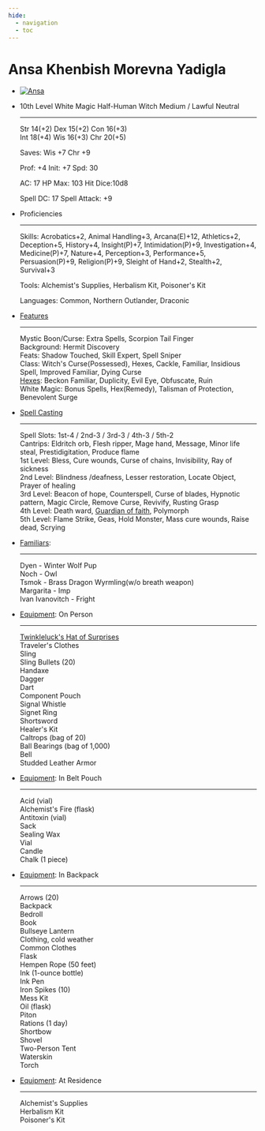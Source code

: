 ```yaml
---
hide:
  - navigation
  - toc
---
```


# Ansa Khenbish Morevna Yadigla

<div class="grid cards" markdown>

-   [![Ansa](https://half-guinea-press.github.io/zymurgical-oubliette/images/Ansa-400x400.jpg)](https://half-guinea-press.github.io/zymurgical-oubliette/images/Ansa-1024x1024.jpg)

-   10th Level White Magic Half-Human Witch
    Medium / Lawful Neutral

    ---

    Str 14(+2) Dex 15(+2) Con 16(+3)<br>
    Int 18(+4) Wis 16(+3) Chr 20(+5)

    Saves: Wis +7 Chr +9

    Prof:    +4 Init:    +7 Spd:     30

    AC:      17 HP Max:  103 Hit Dice:10d8

    Spell DC: 17 Spell Attack: +9

-   Proficiencies

    ---

    Skills: Acrobatics+2, Animal Handling+3, Arcana(E)+12, Athletics+2, Deception+5, History+4, Insight(P)+7, Intimidation(P)+9, Investigation+4, Medicine(P)+7, Nature+4, Perception+3, Performance+5, Persuasion(P)+9, Religion(P)+9, Sleight of Hand+2, Stealth+2, Survival+3

    Tools: Alchemist's Supplies, Herbalism Kit, Poisoner's Kit

    Languages: Common, Northern Outlander, Draconic

-   [Features](ansa_features)

    ---

    Mystic Boon/Curse: Extra Spells, Scorpion Tail Finger<br>
    Background: Hermit Discovery<br>
    Feats: Shadow Touched, Skill Expert, Spell Sniper<br>
    Class: Witch's Curse(Possessed), Hexes, Cackle, Familiar, Insidious Spell, Improved Familiar, Dying Curse<br>
    [Hexes](ansa_hexes): Beckon Familiar, Duplicity, Evil Eye, Obfuscate, Ruin<br>
    White Magic: Bonus Spells, Hex(Remedy), Talisman of Protection, Benevolent Surge<br>

-   [Spell Casting](ansa_spells)

    ---

    Spell Slots: 1st-4 / 2nd-3 / 3rd-3 / 4th-3 / 5th-2<br>
    Cantrips: Eldritch orb, Flesh ripper, Mage hand, Message, Minor life steal, Prestidigitation, Produce flame<br>
    1st Level: Bless, Cure wounds, Curse of chains, Invisibility, Ray of sickness<br>
    2nd Level: Blindness /deafness, Lesser restoration, Locate Object, Prayer of healing<br>
    3rd Level: Beacon of hope, Counterspell, Curse of blades, Hypnotic pattern, Magic Circle, Remove Curse, Revivify, Rusting Grasp<br>
    4th Level: Death ward, [Guardian of faith](/ansa_spells/#guardian-of-faith), Polymorph<br>
    5th Level: Flame Strike, Geas, Hold Monster, Mass cure wounds, Raise dead, Scrying

-   [Familiars](ansa_familiars):

    ---

    Dyen - Winter Wolf Pup<br>
    Noch - Owl<br>
    Tsmok - Brass Dragon Wyrmling(w/o breath weapon)<br>
    Margarita - Imp<br>
    Ivan Ivanovitch - Fright<br>

-   [Equipment](equipment_list): On Person

    ---
    
    [Twinkleluck's Hat of Surprises](tinklelucks_hat_of_surprises)<br>
    Traveler's Clothes<br>
    Sling<br>
    Sling Bullets (20)<br>
    Handaxe<br>
    Dagger<br>
    Dart<br>
    Component Pouch<br>
    Signal Whistle<br>
    Signet Ring<br>
    Shortsword<br>
    Healer's Kit<br>
    Caltrops (bag of 20)<br>
    Ball Bearings (bag of 1,000)<br>
    Bell<br>
    Studded Leather Armor<br>

-   [Equipment](equipment_list): In Belt Pouch

    ---
    
    Acid (vial)<br>
    Alchemist's Fire (flask)<br>
    Antitoxin (vial)<br>
    Sack<br>
    Sealing Wax<br>
    Vial<br>
    Candle<br>
    Chalk (1 piece)<br>

-   [Equipment](equipment_list): In Backpack

    ---
    
    Arrows (20)<br>
    Backpack<br>
    Bedroll<br>
    Book<br>
    Bullseye Lantern<br>
    Clothing, cold weather<br>
    Common Clothes<br>
    Flask<br>
    Hempen Rope (50 feet)<br>
    Ink (1-ounce bottle)<br>
    Ink Pen<br>
    Iron Spikes (10)<br>
    Mess Kit<br>
    Oil (flask)<br>
    Piton<br>
    Rations (1 day)<br>
    Shortbow<br>
    Shovel<br>
    Two-Person Tent<br>
    Waterskin<br>
    Torch<br>

-   [Equipment](equipment_list): At Residence

    ---
    
    Alchemist's Supplies<br>
    Herbalism Kit<br>
    Poisoner's Kit<br>

</div>

